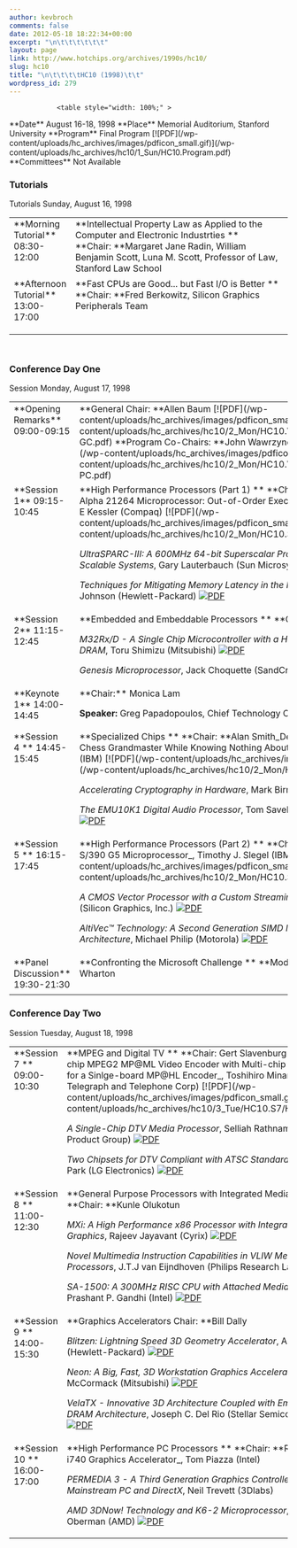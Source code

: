 ```yaml
---
author: kevbroch
comments: false
date: 2012-05-18 18:22:34+00:00
excerpt: "\n\t\t\t\t\t\t"
layout: page
link: http://www.hotchips.org/archives/1990s/hc10/
slug: hc10
title: "\n\t\t\t\tHC10 (1998)\t\t"
wordpress_id: 279
---
```



				<table style="width: 100%;" >
<tbody >
<tr >

<td width="20%" >**Date**
</td>

<td >August 16-18, 1998
</td>
</tr>
<tr >

<td >**Place**
</td>

<td >Memorial Auditorium, Stanford University
</td>
</tr>
<tr >

<td >**Program**
</td>

<td >Final Program [![PDF](/wp-content/uploads/hc_archives/images/pdficon_small.gif)](/wp-content/uploads/hc_archives/hc10/1_Sun/HC10.Program.pdf)
</td>
</tr>
<tr >

<td >**Committees**
</td>

<td >Not Available
</td>
</tr>
</tbody>
</table>



### Tutorials


<table style="width: 100%; height: 241px;" >
<tbody >
<tr >
Tutorials
Sunday, August 16, 1998
</tr>
<tr valign="top" >

<td width="20%" height="108" >**Morning Tutorial**
08:30-12:00
</td>

<td >**Intellectual Property Law as Applied to the Computer and Electronic Industrties **
**Chair: **Margaret Jane Radin, William Benjamin Scott, Luna M. Scott, Professor of Law, Stanford Law School
</td>
</tr>
<tr valign="top" >

<td height="103" >**Afternoon Tutorial**
13:00-17:00
</td>

<td >**Fast CPUs are Good... but Fast I/O is Better **
**Chair: **Fred Berkowitz, Silicon Graphics Peripherals Team

</td>
</tr>
</tbody>
</table>



### Conference Day One


<table style="width: 100%;" >
<tbody >
<tr >
Session
Monday, August 17, 1998
</tr>
<tr valign="top" >

<td >**Opening Remarks**
09:00-09:15
</td>

<td >**General Chair: **Allen Baum [![PDF](/wp-content/uploads/hc_archives/images/pdficon_small.gif)](/wp-content/uploads/hc_archives/hc10/2_Mon/HC10.Welcome/HC10.Welcome-GC.pdf)
**Program Co-Chairs: **John Wawrzynek, Norm Jouppi [![PDF](/wp-content/uploads/hc_archives/images/pdficon_small.gif)](/wp-content/uploads/hc_archives/hc10/2_Mon/HC10.Welcome/HC10.Welcome-PC.pdf)
</td>
</tr>
<tr valign="top" >

<td >**Session 1**
09:15-10:45
</td>

<td >**High Performance Processors (Part 1) **
**Chair: **Monica Lam
_The Alpha 21264 Microprocessor: Out-of-Order Execution at 600MHz_, Richard E Kessler (Compaq) [![PDF](/wp-content/uploads/hc_archives/images/pdficon_small.gif)](/wp-content/uploads/hc_archives/hc10/2_Mon/HC10.S1/HC10.1.1.pdf)

_UltraSPARC-III: A 600MHz 64-bit Superscalar Processor for 1000-way Scalable Systems_, Gary Lauterbauch (Sun Microsystems) [![PDF](/wp-content/uploads/hc_archives/images/pdficon_small.gif)](/wp-content/uploads/hc_archives/hc10/2_Mon/HC10.S1/HC10.1.2.pdf)

_Techniques for Mitigating Memory Latency in the PA-8500 Processor_, David Johnson (Hewlett-Packard) [![PDF](/wp-content/uploads/hc_archives/images/pdficon_small.gif)](/wp-content/uploads/hc_archives/hc10/2_Mon/HC10.S1/HC10.1.3.pdf)
</td>
</tr>
<tr valign="top" >

<td >**Session 2**
11:15-12:45
</td>

<td >**Embedded and Embeddable Processors **
**Chair: **Kazuaki Murakami 

_M32Rx/D - A Single Chip Microcontroller with a High Capacity 4MB Internal DRAM_, Toru Shimizu (Mitsubishi) [![PDF](/wp-content/uploads/hc_archives/images/pdficon_small.gif)](/wp-content/uploads/hc_archives/hc10/2_Mon/HC10.S2/HC10.2.1.pdf)

_Genesis Microprocessor_, Jack Choquette (SandCraft, Inc.) [![PDF](/wp-content/uploads/hc_archives/images/pdficon_small.gif)](/wp-content/uploads/hc_archives/hc10/2_Mon/HC10.S2/HC10.2.2.pdf)
</td>
</tr>
<tr valign="top" >

<td >**Keynote 1**
14:00-14:45
</td>

<td >**Chair:** Monica Lam 

**Speaker:** Greg Papadopoulos, Chief Technology Officer, Sun Microsystems
</td>
</tr>
<tr valign="top" >

<td >**Session 4 **
14:45-15:45
</td>

<td >**Specialized Chips **
**Chair: **Alan Smith_Designing a Single Chip Chess Grandmaster While Knowing Nothing About Chess_, Feng-hsiung Hsu (IBM) [![PDF](/wp-content/uploads/hc_archives/images/pdficon_small.gif)](/wp-content/uploads/hc_archives/hc10/2_Mon/HC10.S4/HC10.4.1.pdf)

_Accelerating Cryptography in Hardware_, Mark Birman (Hi/fn) [![PDF](/wp-content/uploads/hc_archives/images/pdficon_small.gif)](/wp-content/uploads/hc_archives/hc10/2_Mon/HC10.S4/HC10.4.2.pdf)

_The EMU10K1 Digital Audio Processor_, Tom Savell (E-mu Systems, Inc.) [![PDF](/wp-content/uploads/hc_archives/images/pdficon_small.gif)](/wp-content/uploads/hc_archives/hc10/2_Mon/HC10.S4/HC10.4.3.pdf)
</td>
</tr>
<tr valign="top" >

<td height="113" >**Session 5 **
16:15-17:45
</td>

<td >**High Performance Processors (Part 2) **
**Chair: **Mark Tremblay_IBM S/390 G5 Microprocessor_, Timothy J. Slegel (IBM) [![PDF](/wp-content/uploads/hc_archives/images/pdficon_small.gif)](/wp-content/uploads/hc_archives/hc10/2_Mon/HC10.S5/HC10.5.1.pdf)

_A CMOS Vector Processor with a Custom Streaming Cache_, Greg Faanes (Silicon Graphics, Inc.) [![PDF](/wp-content/uploads/hc_archives/images/pdficon_small.gif)](/wp-content/uploads/hc_archives/hc10/2_Mon/HC10.S5/HC10.5.2.pdf)

_AltiVec™ Technology: A Second Generation SIMD Microprocessor Architecture_, Michael Philip (Motorola) [![PDF](/wp-content/uploads/hc_archives/images/pdficon_small.gif)](/wp-content/uploads/hc_archives/hc10/2_Mon/HC10.S5/HC10.5.3.pdf)
</td>
</tr>
<tr valign="top" >

<td height="71" >**Panel Discussion**
19:30-21:30
</td>

<td >**Confronting the Microsoft Challenge **
**Moderators: **John H. Wharton
</td>
</tr>
</tbody>
</table>



### Conference Day Two


<table style="width: 100%;" >
<tbody >
<tr >
Session
Tuesday, August 18, 1998
</tr>
<tr valign="top" >

<td >**Session 7 **
09:00-10:30
</td>

<td >**MPEG and Digital TV **
**Chair: Gert Slavenburg**_A Single-chip MPEG2 MP@ML Video Encoder with Multi-chip Configuration for a Sinlge-board MP@HL Encoder_, Toshihiro Minami (Nippon Telegraph and Telephone Corp) [![PDF](/wp-content/uploads/hc_archives/images/pdficon_small.gif)](/wp-content/uploads/hc_archives/hc10/3_Tue/HC10.S7/HC10.7.1.pdf)

_A Single-Chip DTV Media Processor_, Selliah Rathnam (Trimedia Product Group) [![PDF](/wp-content/uploads/hc_archives/images/pdficon_small.gif)](/wp-content/uploads/hc_archives/hc10/3_Tue/HC10.S7/HC10.7.2.pdf)

_Two Chipsets for DTV Compliant with ATSC Standard_, Hee-Bok Park (LG Electronics) [![PDF](/wp-content/uploads/hc_archives/images/pdficon_small.gif)](/wp-content/uploads/hc_archives/hc10/3_Tue/HC10.S7/HC10.7.3.pdf)
</td>
</tr>
<tr valign="top" >

<td >**Session 8 **
11:00-12:30
</td>

<td >**General Purpose Processors with Integrated Media Support **
**Chair: **Kunle Olukotun 

_MXi: A High Performance x86 Processor with Integrated 3D Graphics_, Rajeev Jayavant (Cyrix) [![PDF](/wp-content/uploads/hc_archives/images/pdficon_small.gif)](/wp-content/uploads/hc_archives/hc10/3_Tue/HC10.S8/HC10.8.1.pdf)

_Novel Multimedia Instruction Capabilities in VLIW Media Processors_, J.T.J van Eijndhoven (Philips Research Labs) [![PDF](/wp-content/uploads/hc_archives/images/pdficon_small.gif)](/wp-content/uploads/hc_archives/hc10/3_Tue/HC10.S8/HC10.8.2.pdf)

_SA-1500: A 300MHz RISC CPU with Attached Media Processor_, Prashant P. Gandhi (Intel) [![PDF](/wp-content/uploads/hc_archives/images/pdficon_small.gif)](/wp-content/uploads/hc_archives/hc10/3_Tue/HC10.S8/HC10.8.3.pdf)
</td>
</tr>
<tr valign="top" >

<td >**Session 9 **
14:00-15:30
</td>

<td >**Graphics Accelerators
Chair: **Bill Dally 

_Blitzen: Lightning Speed 3D Geometry Accelerator_, Alan Krech (Hewlett-Packard) [![PDF](/wp-content/uploads/hc_archives/images/pdficon_small.gif)](/wp-content/uploads/hc_archives/hc10/3_Tue/HC10.S9/HC10.9.1.pdf)

_Neon: A Big, Fast, 3D Workstation Graphics Accelerator_, Joel McCormack (Mitsubishi) [![PDF](/wp-content/uploads/hc_archives/images/pdficon_small.gif)](/wp-content/uploads/hc_archives/hc10/3_Tue/HC10.S9/HC10.9.2.pdf)

_VelaTX - Innovative 3D Architecture Coupled with Embedded DRAM Architecture_, Joseph C. Del Rio (Stellar Semiconductor) [![PDF](/wp-content/uploads/hc_archives/images/pdficon_small.gif)](/wp-content/uploads/hc_archives/hc10/3_Tue/HC10.S9/HC10.9.3.pdf)
</td>
</tr>
<tr valign="top" >

<td >**Session 10 **
16:00-17:00
</td>

<td >**High Performance PC Processors **
**Chair: **Ruby Lee_Intel i740 Graphics Accelerator_, Tom Piazza (Intel)

_PERMEDIA 3 - A Third Generation Graphics Controller for the Mainstream PC and DirectX_, Neil Trevett (3Dlabs)

_AMD 3DNow! Technology and K6-2 Microprocessor_, Stuart Oberman (AMD) [![PDF](/wp-content/uploads/hc_archives/images/pdficon_small.gif)](/wp-content/uploads/hc_archives/hc10/3_Tue/HC10.S10/HC10.10.3.pdf)
</td>
</tr>
</tbody>
</table>		

